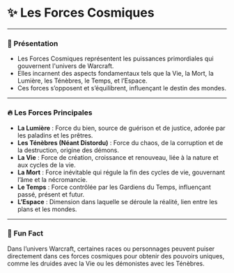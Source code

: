 # ✨ Les Forces Cosmiques

---

### 🌟 Présentation

- Les Forces Cosmiques représentent les puissances primordiales qui gouvernent l'univers de Warcraft.
- Elles incarnent des aspects fondamentaux tels que la Vie, la Mort, la Lumière, les Ténèbres, le Temps, et l’Espace.
- Ces forces s’opposent et s’équilibrent, influençant le destin des mondes.

---

### 🔥 Les Forces Principales

- **La Lumière** : Force du bien, source de guérison et de justice, adorée par les paladins et les prêtres.
- **Les Ténèbres (Néant Distordu)** : Force du chaos, de la corruption et de la destruction, origine des démons.
- **La Vie** : Force de création, croissance et renouveau, liée à la nature et aux cycles de la vie.
- **La Mort** : Force inévitable qui régule la fin des cycles de vie, gouvernant l’âme et la nécromancie.
- **Le Temps** : Force contrôlée par les Gardiens du Temps, influençant passé, présent et futur.
- **L’Espace** : Dimension dans laquelle se déroule la réalité, lien entre les plans et les mondes.

---

### 🎉 Fun Fact

Dans l’univers Warcraft, certaines races ou personnages peuvent puiser directement dans ces forces cosmiques pour obtenir des pouvoirs uniques, comme les druides avec la Vie ou les démonistes avec les Ténèbres.
